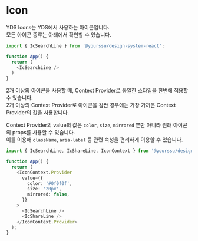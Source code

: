 # Icon

YDS Icons는 YDS에서 사용하는 아이콘입니다.<br/>
모든 아이콘 종류는 아래에서 확인할 수 있습니다.

```typescript
import { IcSearchLine } from '@yourssu/design-system-react';

function App() {
  return (
    <IcSearchLine />
  )
}
```

2개 이상의 아이콘을 사용할 때, Context Provider로 동일한 스타일을 한번에 적용할 수 있습니다.<br/>
2개 이상의 Context Provider로 아이콘을 감싼 경우에는 가장 가까운 Context Provider의 값을 사용합니다.

Context Provider의 value의 값은 `color`, `size`, `mirrored` 뿐만 아니라 원래 아이콘의 props를 사용할 수 있습니다.<br />
이를 이용해 `className`, `aria-label` 등 관련 속성을 편리하게 이용할 수 있습니다.

```typescript
import { IcSearchLine, IcShareLine, IconContext } from '@yourssu/design-system-react';

function App() {
  return (
    <IconContext.Provider
      value={{
        color: '#0f0f0f',
        size: '20px',
        mirrored: false,
      }}
    >
      <IcSearchLine />
      <IcShareLine />
    </IconContext.Provider>
  );
}
```
